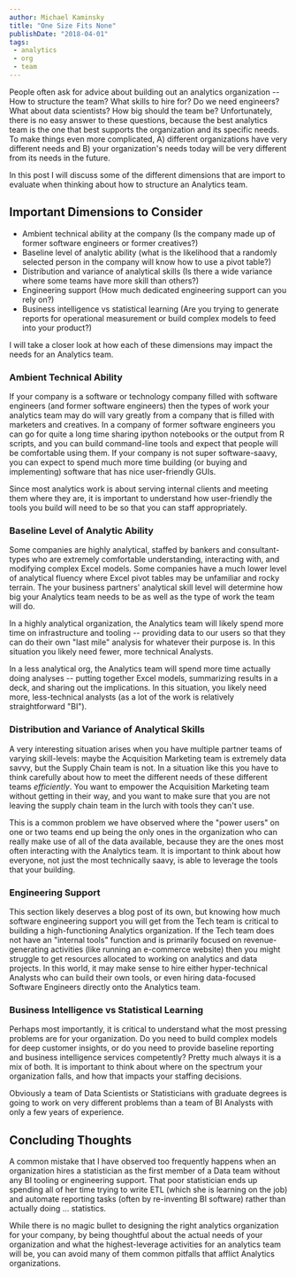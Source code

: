 ```yaml
---
author: Michael Kaminsky
title: "One Size Fits None"
publishDate: "2018-04-01"
tags: 
 - analytics
 - org
 - team
---
```


People often ask for advice about building out an analytics organization -- How to structure the team? What skills to hire for? Do we need engineers? What about data scientists? How big should the team be? Unfortunately, there is no easy answer to these questions, because the best analytics team is the one that best supports the organization and its specific needs.  To make things even more complicated, A) different organizations have very different needs and B) your organization's needs today will be very different from its needs in the future.

In this post I will discuss some of the different dimensions that are import to evaluate when thinking about how to structure an Analytics team.

## Important Dimensions to Consider

* Ambient technical ability at the company (Is the company made up of former software engineers or former creatives?)
* Baseline level of analytic ability (what is the likelihood that a randomly selected person in the company will know how to use a pivot table?)
* Distribution and variance of analytical skills (Is there a wide variance where some teams have more skill than others?)
* Engineering support (How much dedicated engineering support can you rely on?)
* Business intelligence vs statistical learning (Are you trying to generate reports for operational measurement or build complex models to feed into your product?)

I will take a closer look at how each of these dimensions may impact the needs for an Analytics team.

### Ambient Technical Ability 

If your company is a software or technology company filled with software engineers (and former software engineers) then the types of work your analytics team may do will vary greatly from a company that is filled with marketers and creatives. In a company of former software engineers you can go for quite a long time sharing ipython notebooks or the output from R scripts, and you can build command-line tools and expect that people will be comfortable using them. If your company is not super software-saavy, you can expect to spend much more time building (or buying and implementing) software that has nice user-friendly GUIs. 

Since most analytics work is about serving internal clients and meeting them where they are, it is important to understand how user-friendly the tools you build will need to be so that you can staff appropriately.

### Baseline Level of Analytic Ability

Some companies are highly analytical, staffed by bankers and consultant-types who are extremely comfortable understanding, interacting with, and modifying complex Excel models. Some companies have a much lower level of analytical fluency where Excel pivot tables may be unfamiliar and rocky terrain. The your business partners' analytical skill level will determine how big your Analytics team needs to be as well as the type of work the team will do. 

In a highly analytical organization, the Analytics team will likely spend more time on infrastructure and tooling -- providing data to our users so that they can do their own "last mile" analysis for whatever their purpose is. In this situation you likely need fewer, more technical Analysts.

In a less analytical org, the Analytics team will spend more time actually doing analyses -- putting together Excel models, summarizing results in a deck, and sharing out the implications. In this situation, you likely need more, less-technical analysts (as a lot of the work is relatively straightforward "BI").

### Distribution and Variance of Analytical Skills

A very interesting situation arises when you have multiple partner teams of varying skill-levels: maybe the Acquisition Marketing team is extremely data savvy, but the Supply Chain team is not. In a situation like this you have to think carefully about how to meet the different needs of these different teams *efficiently*. You want to empower the Acquisition Marketing team without getting in their way, and you want to make sure that you are not leaving the supply chain team in the lurch with tools they can't use.

This is a common problem we have observed where the "power users" on one or two teams end up being the only ones in the organization who can really make use of all of the data available, because they are the ones most often interacting with the Analytics team. It is important to think about how everyone, not just the most technically saavy, is able to leverage the tools that your building.

### Engineering Support

This section likely deserves a blog post of its own, but knowing how much software engineering support you will get from the Tech team is critical to building a high-functioning Analytics organization. If the Tech team does not have an "internal tools" function and is primarily focused on revenue-generating activities (like running an e-commerce website) then you might struggle to get resources allocated to working on analytics and data projects. In this world, it may make sense to hire either hyper-technical Analysts who can build their own tools, or even hiring data-focused Software Engineers directly onto the Analytics team.

### Business Intelligence vs Statistical Learning

Perhaps most importantly, it is critical to understand what the most pressing problems are for your organization. Do you need to build complex models for deep customer insights, or do you need to provide baseline reporting and business intelligence services competently? Pretty much always it is a mix of both. It is important to think about where on the spectrum your organization falls, and how that impacts your staffing decisions. 

Obviously a team of Data Scientists or Statisticians with graduate degrees is going to work on very different problems than a team of BI Analysts with only a few years of experience.

## Concluding Thoughts

A common mistake that I have observed too frequently happens when an organization hires a statistician as the first member of a Data team without any BI tooling or engineering support. That poor statistician ends up spending all of her time trying to write ETL (which she is learning on the job) and automate reporting tasks (often by re-inventing BI software) rather than actually doing ... statistics. 

While there is no magic bullet to designing the right analytics organization for your company, by being thoughtful about the actual needs of your organization and what the highest-leverage activities for an analytics team will be, you can avoid many of them common pitfalls that afflict Analytics organizations. 
